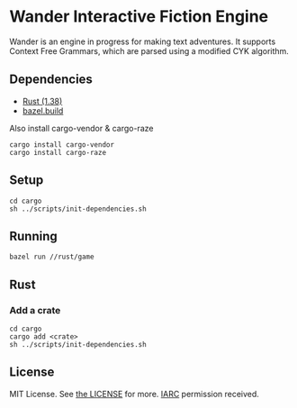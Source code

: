 # Wander Interactive Fiction Engine

Wander is an engine in progress for making text adventures. It supports Context Free Grammars, which are parsed using a modified CYK algorithm.

## Dependencies

- [Rust (1.38)](https://www.rust-lang.org/tools/install)
- [bazel.build](https://bazel.build)

Also install cargo-vendor & cargo-raze

    cargo install cargo-vendor
    cargo install cargo-raze

## Setup

    cd cargo
	sh ../scripts/init-dependencies.sh
	
## Running

    bazel run //rust/game

## Rust

### Add a crate

	cd cargo
    cargo add <crate>
	sh ../scripts/init-dependencies.sh

## License

MIT License. See [the LICENSE](./LICENSE) for more. [IARC](https://opensource.google.com/docs/iarc/) permission received.
